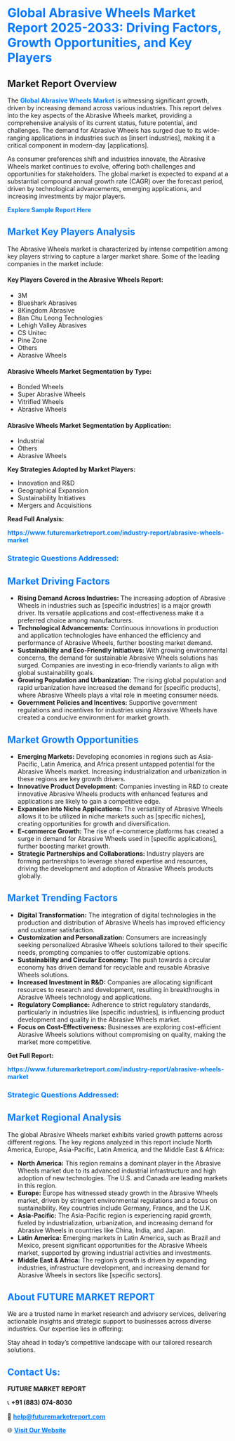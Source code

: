 <h1 style="color: #007BFF;">Global Abrasive Wheels Market Report 2025-2033: Driving Factors, Growth Opportunities, and Key Players</h1>

<section id="overview">
<h2>Market Report Overview</h2>
<p>The <a href="https://www.futuremarketreport.com/industry-report/abrasive-wheels-market" style="color: #007BFF; text-decoration: none;"><strong>Global Abrasive Wheels Market</strong></a> is witnessing significant growth, driven by increasing demand across various industries. This report delves into the key aspects of the Abrasive Wheels market, providing a comprehensive analysis of its current status, future potential, and challenges. The demand for Abrasive Wheels has surged due to its wide-ranging applications in industries such as [insert industries], making it a critical component in modern-day [applications].</p>
<p>As consumer preferences shift and industries innovate, the Abrasive Wheels market continues to evolve, offering both challenges and opportunities for stakeholders. The global market is expected to expand at a substantial compound annual growth rate (CAGR) over the forecast period, driven by technological advancements, emerging applications, and increasing investments by major players.</p>
</section>

<section id="overview">
<p><a href="https://www.futuremarketreport.com/request-sample/reportId=110209" style="color: #007BFF; text-decoration: none;"><strong>Explore Sample Report Here</strong></a></p>
</section>

<section id="key-players">
<h2 style="color: #007BFF;">Market Key Players Analysis</h2>
<p>The Abrasive Wheels market is characterized by intense competition among key players striving to capture a larger market share. Some of the leading companies in the market include:</p>
<h4>Key Players Covered in the Abrasive Wheels Report:</h4>
<ul><li>3M</li><li>Blueshark Abrasives</li><li>8Kingdom Abrasive</li><li>Ban Chu Leong Technologies</li><li>Lehigh Valley Abrasives</li><li>CS Unitec</li><li>Pine Zone</li><li>Others</li><li>Abrasive Wheels</li></ul>
<h4>Abrasive Wheels Market Segmentation by Type:</h4>
<ul><li>Bonded Wheels</li><li>Super Abrasive Wheels</li><li>Vitrified Wheels</li><li>Abrasive Wheels</li></ul>

<h4>Abrasive Wheels Market Segmentation by Application:</h4>
<ul><li>Industrial</li><li>Others</li><li>Abrasive Wheels</li></ul>
<p><strong>Key Strategies Adopted by Market Players:</strong></p>
<ul>
<li>Innovation and R&D</li>
<li>Geographical Expansion</li>
<li>Sustainability Initiatives</li>
<li>Mergers and Acquisitions</li>
</ul>
</section>

<section>
<p><strong>Read Full Analysis: </strong></p><a href="https://www.futuremarketreport.com/industry-report/abrasive-wheels-market" style="color: #007BFF; text-decoration: none;"><strong>https://www.futuremarketreport.com/industry-report/abrasive-wheels-market</strong></a>
<h3 style="color: #007BFF;">Strategic Questions Addressed:</h3>
</section>

<section id="driving-factors">
<h2 style="color: #007BFF;">Market Driving Factors</h2>
<ul>
<li><strong>Rising Demand Across Industries:</strong> The increasing adoption of Abrasive Wheels in industries such as [specific industries] is a major growth driver. Its versatile applications and cost-effectiveness make it a preferred choice among manufacturers.</li>
<li><strong>Technological Advancements:</strong> Continuous innovations in production and application technologies have enhanced the efficiency and performance of Abrasive Wheels, further boosting market demand.</li>
<li><strong>Sustainability and Eco-Friendly Initiatives:</strong> With growing environmental concerns, the demand for sustainable Abrasive Wheels solutions has surged. Companies are investing in eco-friendly variants to align with global sustainability goals.</li>
<li><strong>Growing Population and Urbanization:</strong> The rising global population and rapid urbanization have increased the demand for [specific products], where Abrasive Wheels plays a vital role in meeting consumer needs.</li>
<li><strong>Government Policies and Incentives:</strong> Supportive government regulations and incentives for industries using Abrasive Wheels have created a conducive environment for market growth.</li>
</ul>
</section>

<section id="growth-opportunities">
<h2 style="color: #007BFF;">Market Growth Opportunities</h2>
<ul>
<li><strong>Emerging Markets:</strong> Developing economies in regions such as Asia-Pacific, Latin America, and Africa present untapped potential for the Abrasive Wheels market. Increasing industrialization and urbanization in these regions are key growth drivers.</li>
<li><strong>Innovative Product Development:</strong> Companies investing in R&D to create innovative Abrasive Wheels products with enhanced features and applications are likely to gain a competitive edge.</li>
<li><strong>Expansion into Niche Applications:</strong> The versatility of Abrasive Wheels allows it to be utilized in niche markets such as [specific niches], creating opportunities for growth and diversification.</li>
<li><strong>E-commerce Growth:</strong> The rise of e-commerce platforms has created a surge in demand for Abrasive Wheels used in [specific applications], further boosting market growth.</li>
<li><strong>Strategic Partnerships and Collaborations:</strong> Industry players are forming partnerships to leverage shared expertise and resources, driving the development and adoption of Abrasive Wheels products globally.</li>
</ul>
</section>

<section id="trending-factors">
<h2 style="color: #007BFF;">Market Trending Factors</h2>
<ul>
<li><strong>Digital Transformation:</strong> The integration of digital technologies in the production and distribution of Abrasive Wheels has improved efficiency and customer satisfaction.</li>
<li><strong>Customization and Personalization:</strong> Consumers are increasingly seeking personalized Abrasive Wheels solutions tailored to their specific needs, prompting companies to offer customizable options.</li>
<li><strong>Sustainability and Circular Economy:</strong> The push towards a circular economy has driven demand for recyclable and reusable Abrasive Wheels solutions.</li>
<li><strong>Increased Investment in R&D:</strong> Companies are allocating significant resources to research and development, resulting in breakthroughs in Abrasive Wheels technology and applications.</li>
<li><strong>Regulatory Compliance:</strong> Adherence to strict regulatory standards, particularly in industries like [specific industries], is influencing product development and quality in the Abrasive Wheels market.</li>
<li><strong>Focus on Cost-Effectiveness:</strong> Businesses are exploring cost-efficient Abrasive Wheels solutions without compromising on quality, making the market more competitive.</li>
</ul>
</section>

<section>
<p><strong>Get Full Report: </strong></p><a href="https://www.futuremarketreport.com/industry-report/abrasive-wheels-market" style="color: #007BFF; text-decoration: none;"><strong>https://www.futuremarketreport.com/industry-report/abrasive-wheels-market</strong></a>
<h3 style="color: #007BFF;">Strategic Questions Addressed:</h3>
</section>


<section id="regional-analysis">
<h2 style="color: #007BFF;">Market Regional Analysis</h2>
<p>The global Abrasive Wheels market exhibits varied growth patterns across different regions. The key regions analyzed in this report include North America, Europe, Asia-Pacific, Latin America, and the Middle East & Africa:</p>
<ul>
<li><strong>North America:</strong> This region remains a dominant player in the Abrasive Wheels market due to its advanced industrial infrastructure and high adoption of new technologies. The U.S. and Canada are leading markets in this region.</li>
<li><strong>Europe:</strong> Europe has witnessed steady growth in the Abrasive Wheels market, driven by stringent environmental regulations and a focus on sustainability. Key countries include Germany, France, and the U.K.</li>
<li><strong>Asia-Pacific:</strong> The Asia-Pacific region is experiencing rapid growth, fueled by industrialization, urbanization, and increasing demand for Abrasive Wheels in countries like China, India, and Japan.</li>
<li><strong>Latin America:</strong> Emerging markets in Latin America, such as Brazil and Mexico, present significant opportunities for the Abrasive Wheels market, supported by growing industrial activities and investments.</li>
<li><strong>Middle East & Africa:</strong> The region’s growth is driven by expanding industries, infrastructure development, and increasing demand for Abrasive Wheels in sectors like [specific sectors].</li>
</ul>
</section>

<footer>
<h2 style="color: #007BFF;">About FUTURE MARKET REPORT</h2>
<p>We are a trusted name in market research and advisory services, delivering actionable insights and strategic support to businesses across diverse industries. Our expertise lies in offering:</p>

<p>Stay ahead in today’s competitive landscape with our tailored research solutions.</p>

<h2 style="color: #007BFF;">Contact Us:</h2>
<p><strong>FUTURE MARKET REPORT</strong></p>
<p>📞 <strong>+91 (883) 074-8030</strong></p>
<p>📧 <strong><a href="mailto:help@futuremarketreport.com" style="color: #007BFF;">help@futuremarketreport.com</a></strong></p>
<p>🌐 <strong><a href="https://www.futuremarketreport.com/" style="color: #007BFF;">Visit Our Website</a></strong></p>
</footer>